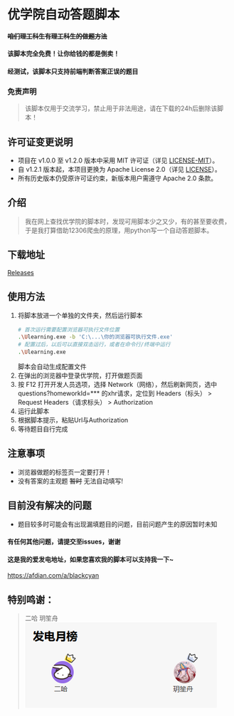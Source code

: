 # 优学院自动答题脚本  
#### ~~咱们理工科生有理工科生的做题方法~~  
#### 该脚本完全免费！让你给钱的都是倒卖！  
#### 经测试，该脚本只支持前端判断答案正误的题目  
### 免责声明
> 该脚本仅用于交流学习，禁止用于非法用途，请在下载的24h后删除该脚本！
## 许可证变更说明
- 项目在 v1.0.0 至 v1.2.0 版本中采用 MIT 许可证（详见 [LICENSE-MIT](LICENSE-MIT)）。
- 自 v1.2.1 版本起，本项目更换为 Apache License 2.0（详见 [LICENSE](LICENSE)）。
- 所有历史版本仍受原许可证约束，新版本用户需遵守 Apache 2.0 条款。
## 介绍
> 我在网上查找优学院的脚本时，发现可用脚本少之又少，有的甚至要收费，于是我打算借助12306爬虫的原理，用python写一个自动答题脚本。  
## 下载地址
[Releases](https://github.com/Black-Cyan/Ulearning/releases)  
## 使用方法  
1. 将脚本放进一个单独的文件夹，然后运行脚本
   ```bash
   # 首次运行需要配置浏览器可执行文件位置
   .\Ulearning.exe -b 'C:\...\你的浏览器可执行文件.exe'
   # 配置过后，以后可以直接双击运行，或者在命令行/终端中运行
   .\Ulearning.exe
   ```
   脚本会自动生成配置文件
2. 在弹出的浏览器中登录优学院，打开做题页面  
3. 按 F12 打开开发人员选项，选择 Network（网络），然后刷新网页，选中 questions?homeworkId=*** 的xhr请求，定位到 Headers（标头） > Request Headers（请求标头） > Authorization
4. 运行此脚本
5. 根据脚本提示，粘贴Url与Authorization
6. 等待题目自行完成  
## 注意事项
- 浏览器做题的标签页一定要打开！
- 没有答案的主观题 ~~暂时~~ 无法自动填写!
## 目前没有解决的问题
- 题目较多时可能会有出现漏填题目的问题，目前问题产生的原因暂时未知
#### 有任何其他问题，请提交至issues，谢谢
#### 这是我的爱发电地址，如果您喜欢我的脚本可以支持我一下~
https://afdian.com/a/blackcyan  
## 特别鸣谢：  
> 二哈 玥笙舟  
> ![img.png](img.png)
